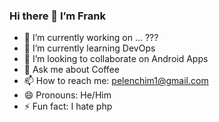 ### Hi there 👋 I’m Frank

- 🔭 I’m currently working on ... ???
- 🌱 I’m currently learning DevOps
- 👯 I’m looking to collaborate on Android Apps
- 💬 Ask me about Coffee
- 📫 How to reach me: pelenchim1@gmail.com
- 😄 Pronouns: He/Him
- ⚡ Fun fact: I hate php
  
<!--
**pelenchim/pelenchim** is a ✨ _special_ ✨ repository because its `README.md` (this file) appears on your GitHub profile.
-->
